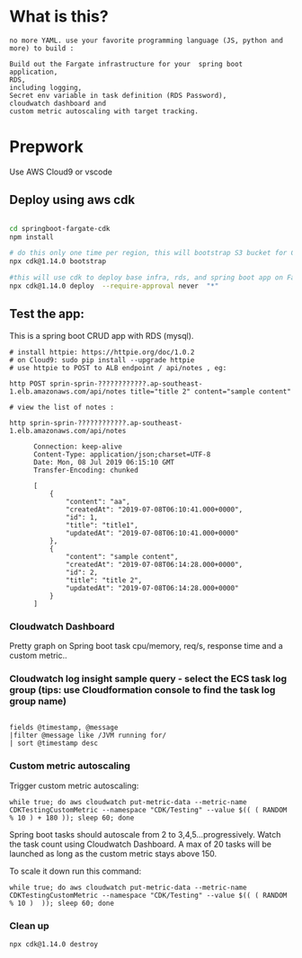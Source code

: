# What is this?
```
no more YAML. use your favorite programming language (JS, python and more) to build :

Build out the Fargate infrastructure for your  spring boot application, 
RDS,
including logging, 
Secret env variable in task definition (RDS Password),
cloudwatch dashboard and 
custom metric autoscaling with target tracking.

```
# Prepwork

Use AWS Cloud9 or vscode

<!-- 
## Create a DB password for RDS .. replace it with your own password value
```
aws ssm put-parameter --name "/mysqlpassword" --value "PassW0rd~~866" --type "SecureString"

```
-->

## Deploy using aws cdk
```bash

cd springboot-fargate-cdk
npm install

# do this only one time per region, this will bootstrap S3 bucket for CDK
npx cdk@1.14.0 bootstrap 

#this will use cdk to deploy base infra, rds, and spring boot app on Fargate
npx cdk@1.14.0 deploy  --require-approval never  "*"

```

## Test the app:
This is a spring boot CRUD app with RDS (mysql).

```
# install httpie: https://httpie.org/doc/1.0.2
# on Cloud9: sudo pip install --upgrade httpie
# use httpie to POST to ALB endpoint / api/notes , eg:

http POST sprin-sprin-????????????.ap-southeast-1.elb.amazonaws.com/api/notes title="title 2" content="sample content"

# view the list of notes :

http sprin-sprin-????????????.ap-southeast-1.elb.amazonaws.com/api/notes

      Connection: keep-alive
      Content-Type: application/json;charset=UTF-8
      Date: Mon, 08 Jul 2019 06:15:10 GMT
      Transfer-Encoding: chunked

      [
          {
              "content": "aa",
              "createdAt": "2019-07-08T06:10:41.000+0000",
              "id": 1,
              "title": "title1",
              "updatedAt": "2019-07-08T06:10:41.000+0000"
          },
          {
              "content": "sample content",
              "createdAt": "2019-07-08T06:14:28.000+0000",
              "id": 2,
              "title": "title 2",
              "updatedAt": "2019-07-08T06:14:28.000+0000"
          }
      ]
```

### Cloudwatch Dashboard
Pretty graph on Spring boot task cpu/memory, req/s, response time and a custom metric..

### Cloudwatch log insight sample query - select the ECS task log group (tips: use Cloudformation console to find the task log group name)
```

fields @timestamp, @message
|filter @message like /JVM running for/
| sort @timestamp desc
```
### Custom metric autoscaling
Trigger custom metric autoscaling:
```
while true; do aws cloudwatch put-metric-data --metric-name CDKTestingCustomMetric --namespace "CDK/Testing" --value $(( ( RANDOM % 10 ) + 180 )); sleep 60; done

```
Spring boot tasks should autoscale from 2 to 3,4,5...progressively. Watch the task count using Cloudwatch Dashboard. A max of 20 tasks will be launched as long as the custom metric stays above 150.

To scale it down run this command:
```
while true; do aws cloudwatch put-metric-data --metric-name CDKTestingCustomMetric --namespace "CDK/Testing" --value $(( ( RANDOM % 10 )  )); sleep 60; done

```

### Clean up

```
npx cdk@1.14.0 destroy

```